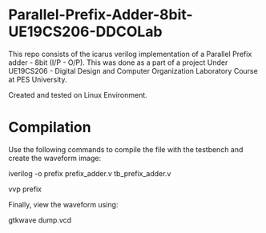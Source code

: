 # Parallel-Prefix-Adder-8bit-UE19CS206-DDCOLab
This repo consists of the icarus verilog implementation of a Parallel Prefix adder - 8bit (I/P - O/P). This was done as a part of a project Under UE19CS206 - Digital Design and Computer Organization Laboratory Course at PES University.

Created and tested on Linux Environment. 

# Compilation
Use the following commands to compile the file with the testbench and create the waveform image:

iverilog -o prefix prefix_adder.v tb_prefix_adder.v

vvp prefix

Finally, view the waveform using:

gtkwave dump.vcd
